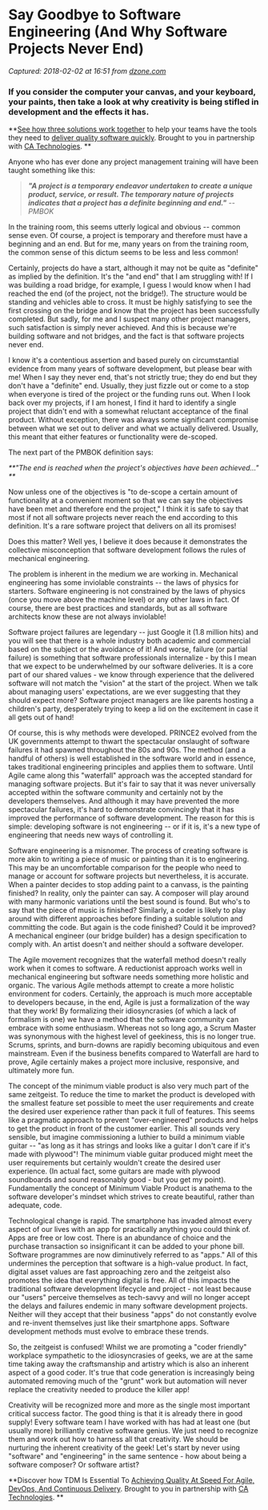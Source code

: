 # Say Goodbye to Software Engineering (And Why Software Projects Never End)

_Captured: 2018-02-02 at 16:51 from [dzone.com](https://dzone.com/articles/say-goodbye-to-software-engineering-and-why-softwa?edition=359106&utm_source=Daily%20Digest&utm_medium=email&utm_campaign=Daily%20Digest%202018-02-01)_

### If you consider the computer your canvas, and your keyboard, your paints, then take a look at why creativity is being stifled in development and the effects it has.

**[See how three solutions work together](https://dzone.com/go?i=204124&u=https%3A%2F%2Fad.doubleclick.net%2Fddm%2Ftrackclk%2FN6040.130331DZONE%2FB11226848.150413346%3Bdc_trk_aid%3D321098505%3Bdc_trk_cid%3D81553809%3Bdc_lat%3D%3Bdc_rdid%3D%3Btag_for_child_directed_treatment%3D) to help your teams have the tools they need to [deliver quality software quickly](https://dzone.com/go?i=204124&u=https%3A%2F%2Fad.doubleclick.net%2Fddm%2Ftrackclk%2FN6040.130331DZONE%2FB11226848.150123399%3Bdc_trk_aid%3D321096583%3Bdc_trk_cid%3D81552442%3Bdc_lat%3D%3Bdc_rdid%3D%3Btag_for_child_directed_treatment%3D). Brought to you in partnership with [CA Technologies](https://dzone.com/go?i=204124&u=https%3A%2F%2Fad.doubleclick.net%2Fddm%2Ftrackclk%2FN6040.130331DZONE%2FB11226848.150413346%3Bdc_trk_aid%3D321098505%3Bdc_trk_cid%3D81553809%3Bdc_lat%3D%3Bdc_rdid%3D%3Btag_for_child_directed_treatment%3D). **

Anyone who has ever done any project management training will have been taught something like this:

> _**"A project is a temporary endeavor undertaken to create a unique product, service, or result. The temporary nature of projects indicates that a project has a definite beginning and end."** -- PMBOK_

In the training room, this seems utterly logical and obvious -- common sense even. Of course, a project is temporary and therefore must have a beginning and an end. But for me, many years on from the training room, the common sense of this dictum seems to be less and less common!

Certainly, projects do have a start, although it may not be quite as "definite" as implied by the definition. It's the "and end" that I am struggling with! If I was building a road bridge, for example, I guess I would know when I had reached the end (of the project, not the bridge!). The structure would be standing and vehicles able to cross. It must be highly satisfying to see the first crossing on the bridge and know that the project has been successfully completed. But sadly, for me and I suspect many other project managers, such satisfaction is simply never achieved. And this is because we're building software and not bridges, and the fact is that software projects never end.

I know it's a contentious assertion and based purely on circumstantial evidence from many years of software development, but please bear with me! When I say they never end, that's not strictly true; they do end but they don't have a "definite" end. Usually, they just fizzle out or come to a stop when everyone is tired of the project or the funding runs out. When I look back over my projects, if I am honest, I find it hard to identify a single project that didn't end with a somewhat reluctant acceptance of the final product. Without exception, there was always some significant compromise between what we set out to deliver and what we actually delivered. Usually, this meant that either features or functionality were de-scoped.

The next part of the PMBOK definition says:

_**"The end is reached when the project's objectives have been achieved…" **_

Now unless one of the objectives is "to de-scope a certain amount of functionality at a convenient moment so that we can say the objectives have been met and therefore end the project," I think it is safe to say that most if not all software projects never reach the end according to this definition. It's a rare software project that delivers on all its promises!

Does this matter? Well yes, I believe it does because it demonstrates the collective misconception that software development follows the rules of mechanical engineering.

The problem is inherent in the medium we are working in. Mechanical engineering has some inviolable constraints -- the laws of physics for starters. Software engineering is not constrained by the laws of physics (once you move above the machine level) or any other laws in fact. Of course, there are best practices and standards, but as all software architects know these are not always inviolable!

Software project failures are legendary -- just Google it (1.8 million hits) and you will see that there is a whole industry both academic and commercial based on the subject or the avoidance of it! And worse, failure (or partial failure) is something that software professionals internalize - by this I mean that we expect to be underwhelmed by our software deliveries. It is a core part of our shared values - we know through experience that the delivered software will not match the "vision" at the start of the project. When we talk about managing users' expectations, are we ever suggesting that they should expect more? Software project managers are like parents hosting a children's party, desperately trying to keep a lid on the excitement in case it all gets out of hand!

Of course, this is why methods were developed. PRINCE2 evolved from the UK governments attempt to thwart the spectacular onslaught of software failures it had spawned throughout the 80s and 90s. The method (and a handful of others) is well established in the software world and in essence, takes traditional engineering principles and applies them to software. Until Agile came along this "waterfall" approach was the accepted standard for managing software projects. But it's fair to say that it was never universally accepted within the software community and certainly not by the developers themselves. And although it may have prevented the more spectacular failures, it's hard to demonstrate convincingly that it has improved the performance of software development. The reason for this is simple: developing software is not engineering -- or if it is, it's a new type of engineering that needs new ways of controlling it.

Software engineering is a misnomer. The process of creating software is more akin to writing a piece of music or painting than it is to engineering. This may be an uncomfortable comparison for the people who need to manage or account for software projects but nevertheless, it is accurate. When a painter decides to stop adding paint to a canvass, is the painting finished? In reality, only the painter can say. A composer will play around with many harmonic variations until the best sound is found. But who's to say that the piece of music is finished? Similarly, a coder is likely to play around with different approaches before finding a suitable solution and committing the code. But again is the code finished? Could it be improved? A mechanical engineer (our bridge builder) has a design specification to comply with. An artist doesn't and neither should a software developer.

The Agile movement recognizes that the waterfall method doesn't really work when it comes to software. A reductionist approach works well in mechanical engineering but software needs something more holistic and organic. The various Agile methods attempt to create a more holistic environment for coders. Certainly, the approach is much more acceptable to developers because, in the end, Agile is just a formalization of the way that they work! By formalizing their idiosyncrasies (of which a lack of formalism is one) we have a method that the software community can embrace with some enthusiasm. Whereas not so long ago, a Scrum Master was synonymous with the highest level of geekiness, this is no longer true. Scrums, sprints, and burn-downs are rapidly becoming ubiquitous and even mainstream. Even if the business benefits compared to Waterfall are hard to prove, Agile certainly makes a project more inclusive, responsive, and ultimately more fun.

The concept of the minimum viable product is also very much part of the same zeitgeist. To reduce the time to market the product is developed with the smallest feature set possible to meet the user requirements and create the desired user experience rather than pack it full of features. This seems like a pragmatic approach to prevent "over-engineered" products and helps to get the product in front of the customer earlier. This all sounds very sensible, but imagine commissioning a luthier to build a minimum viable guitar -- "as long as it has strings and looks like a guitar I don't care if it's made with plywood"! The minimum viable guitar produced might meet the user requirements but certainly wouldn't create the desired user experience. (In actual fact, some guitars are made with plywood soundboards and sound reasonably good - but you get my point). Fundamentally the concept of Minimum Viable Product is anathema to the software developer's mindset which strives to create beautiful, rather than adequate, code.

Technological change is rapid. The smartphone has invaded almost every aspect of our lives with an app for practically anything you could think of. Apps are free or low cost. There is an abundance of choice and the purchase transaction so insignificant it can be added to your phone bill. Software programmes are now diminutively referred to as "apps." All of this undermines the perception that software is a high-value product. In fact, digital asset values are fast approaching zero and the zeitgeist also promotes the idea that everything digital is free. All of this impacts the traditional software development lifecycle and project - not least because our "users" perceive themselves as tech-savvy and will no longer accept the delays and failures endemic in many software development projects. Neither will they accept that their business "apps" do not constantly evolve and re-invent themselves just like their smartphone apps. Software development methods must evolve to embrace these trends.

So, the zeitgeist is confused! Whilst we are promoting a "coder friendly" workplace sympathetic to the idiosyncrasies of geeks, we are at the same time taking away the craftsmanship and artistry which is also an inherent aspect of a good coder. It's true that code generation is increasingly being automated removing much of the "grunt" work but automation will never replace the creativity needed to produce the killer app!

Creativity will be recognized more and more as the single most important critical success factor. The good thing is that it is already there in good supply! Every software team I have worked with has had at least one (but usually more) brilliantly creative software genius. We just need to recognize them and work out how to harness all that creativity. We should be nurturing the inherent creativity of the geek! Let's start by never using "software" and "engineering" in the same sentence - how about being a software composer? Or software artist?

**Discover how TDM Is Essential To [Achieving Quality At Speed For Agile, DevOps, And Continuous Delivery](https://dzone.com/go?i=204125&u=https%3A%2F%2Fad.doubleclick.net%2Fddm%2Ftrackclk%2FN6040.130331DZONE%2FB11226848.150413345%3Bdc_trk_aid%3D321095198%3Bdc_trk_cid%3D81552443%3Bdc_lat%3D%3Bdc_rdid%3D%3Btag_for_child_directed_treatment%3D). Brought to you in partnership with [CA Technologies](https://dzone.com/go?i=204125&u=https%3A%2F%2Fad.doubleclick.net%2Fddm%2Ftrackclk%2FN6040.130331DZONE%2FB11226848.150413345%3Bdc_trk_aid%3D321095198%3Bdc_trk_cid%3D81552443%3Bdc_lat%3D%3Bdc_rdid%3D%3Btag_for_child_directed_treatment%3D). **
